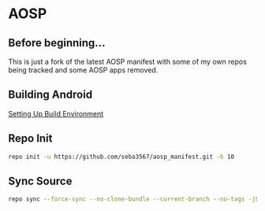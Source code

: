 # AOSP

## Before beginning... ##
This is just a fork of the latest AOSP manifest with some of my own repos being tracked and some AOSP apps removed.

## Building Android ##
[Setting Up Build Environment](https://raw.githubusercontent.com/nathanchance/Android-Tools/master/Guides/Building_AOSP.txt)

## Repo Init ##
```bash
repo init -u https://github.com/seba3567/aosp_manifest.git -b 10
```
## Sync Source ##
```bash
repo sync --force-sync --no-clone-bundle --current-branch --no-tags -j$(nproc --all)
